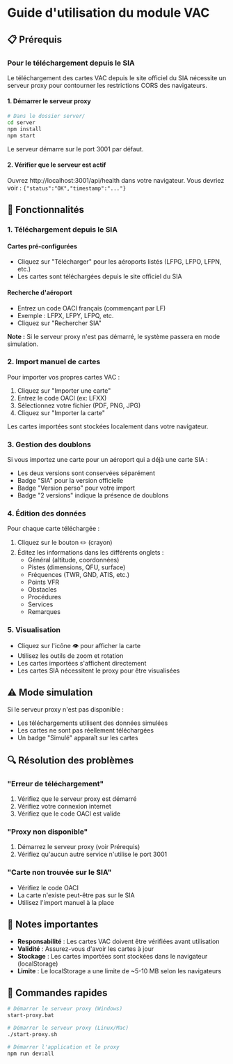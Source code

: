 # Guide d'utilisation du module VAC

## 📋 Prérequis

### Pour le téléchargement depuis le SIA

Le téléchargement des cartes VAC depuis le site officiel du SIA nécessite un serveur proxy pour contourner les restrictions CORS des navigateurs.

#### 1. Démarrer le serveur proxy

```bash
# Dans le dossier server/
cd server
npm install
npm start
```

Le serveur démarre sur le port 3001 par défaut.

#### 2. Vérifier que le serveur est actif

Ouvrez http://localhost:3001/api/health dans votre navigateur.
Vous devriez voir : `{"status":"OK","timestamp":"..."}`

## 🎯 Fonctionnalités

### 1. Téléchargement depuis le SIA

#### Cartes pré-configurées
- Cliquez sur "Télécharger" pour les aéroports listés (LFPG, LFPO, LFPN, etc.)
- Les cartes sont téléchargées depuis le site officiel du SIA

#### Recherche d'aéroport
- Entrez un code OACI français (commençant par LF)
- Exemple : LFPX, LFPY, LFPQ, etc.
- Cliquez sur "Rechercher SIA"

**Note :** Si le serveur proxy n'est pas démarré, le système passera en mode simulation.

### 2. Import manuel de cartes

Pour importer vos propres cartes VAC :

1. Cliquez sur "Importer une carte"
2. Entrez le code OACI (ex: LFXX)
3. Sélectionnez votre fichier (PDF, PNG, JPG)
4. Cliquez sur "Importer la carte"

Les cartes importées sont stockées localement dans votre navigateur.

### 3. Gestion des doublons

Si vous importez une carte pour un aéroport qui a déjà une carte SIA :
- Les deux versions sont conservées séparément
- Badge "SIA" pour la version officielle
- Badge "Version perso" pour votre import
- Badge "2 versions" indique la présence de doublons

### 4. Édition des données

Pour chaque carte téléchargée :
1. Cliquez sur le bouton ✏️ (crayon)
2. Éditez les informations dans les différents onglets :
   - Général (altitude, coordonnées)
   - Pistes (dimensions, QFU, surface)
   - Fréquences (TWR, GND, ATIS, etc.)
   - Points VFR
   - Obstacles
   - Procédures
   - Services
   - Remarques

### 5. Visualisation

- Cliquez sur l'icône 👁️ pour afficher la carte
- Utilisez les outils de zoom et rotation
- Les cartes importées s'affichent directement
- Les cartes SIA nécessitent le proxy pour être visualisées

## ⚠️ Mode simulation

Si le serveur proxy n'est pas disponible :
- Les téléchargements utilisent des données simulées
- Les cartes ne sont pas réellement téléchargées
- Un badge "Simulé" apparaît sur les cartes

## 🔍 Résolution des problèmes

### "Erreur de téléchargement"
1. Vérifiez que le serveur proxy est démarré
2. Vérifiez votre connexion internet
3. Vérifiez que le code OACI est valide

### "Proxy non disponible"
1. Démarrez le serveur proxy (voir Prérequis)
2. Vérifiez qu'aucun autre service n'utilise le port 3001

### "Carte non trouvée sur le SIA"
- Vérifiez le code OACI
- La carte n'existe peut-être pas sur le SIA
- Utilisez l'import manuel à la place

## 📝 Notes importantes

- **Responsabilité** : Les cartes VAC doivent être vérifiées avant utilisation
- **Validité** : Assurez-vous d'avoir les cartes à jour
- **Stockage** : Les cartes importées sont stockées dans le navigateur (localStorage)
- **Limite** : Le localStorage a une limite de ~5-10 MB selon les navigateurs

## 🚀 Commandes rapides

```bash
# Démarrer le serveur proxy (Windows)
start-proxy.bat

# Démarrer le serveur proxy (Linux/Mac)
./start-proxy.sh

# Démarrer l'application et le proxy
npm run dev:all
```